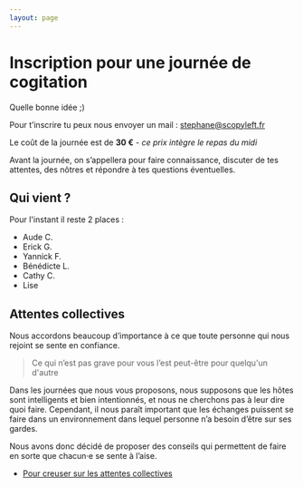 ```yaml
---
layout: page
---
```


# Inscription pour une journée de cogitation

Quelle bonne idée ;)

Pour t’inscrire tu peux nous envoyer un mail : [stephane@scopyleft.fr](mailto:stephane@scopyleft.fr)  
  
Le coût de la journée est de **30 €** - _ce prix intègre le repas du midi_  

Avant la journée, on s’appellera pour faire connaissance, discuter de tes attentes, des nôtres et répondre à tes questions éventuelles.  

## Qui vient ?

Pour l'instant il reste 2 places :

- Aude C.
- Erick G.
- Yannick F.
- Bénédicte L.
- Cathy C.
- Lise 

## Attentes collectives

Nous accordons beaucoup d’importance à ce que toute personne qui nous rejoint se sente en confiance.

> Ce qui n’est pas grave pour vous l’est peut-être pour quelqu'un d'autre

Dans les journées que nous vous proposons, nous supposons que les hôtes sont intelligents et bien intentionnés, et nous ne cherchons pas à leur dire quoi faire. Cependant, il nous paraît important que les échanges puissent se faire dans un environnement dans lequel personne n’a besoin d’être sur ses gardes.  

Nous avons donc décidé de proposer des conseils qui permettent de faire en sorte que chacun·e se sente à l’aise.  

- [Pour creuser sur les attentes collectives](/attentes-collectives)
